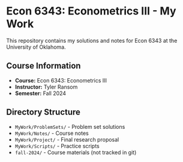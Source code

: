 # Econ 6343: Econometrics III - My Work

This repository contains my solutions and notes for Econ 6343 at the University of Oklahoma.

## Course Information
- **Course:** Econ 6343: Econometrics III
- **Instructor:** Tyler Ransom
- **Semester:** Fall 2024

## Directory Structure
- `MyWork/ProblemSets/` - Problem set solutions
- `MyWork/Notes/` - Course notes
- `MyWork/Project/` - Final research proposal
- `MyWork/Scripts/` - Practice scripts
- `fall-2024/` - Course materials (not tracked in git)
